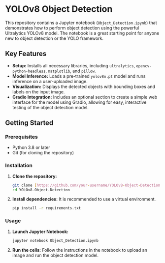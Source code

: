 # YOLOv8 Object Detection

This repository contains a Jupyter notebook (`Object_Detection.ipynb`) that demonstrates how to perform object detection using the powerful Ultralytics YOLOv8 model. The notebook is a great starting point for anyone new to object detection or the YOLO framework.

## Key Features

* **Setup:** Installs all necessary libraries, including `ultralytics`, `opencv-python-headless`, `matplotlib`, and `pillow`.
* **Model Inference:** Loads a pre-trained `yolov8n.pt` model and runs inference on a user-uploaded image.
* **Visualization:** Displays the detected objects with bounding boxes and labels on the input image.
* **Gradio Integration:** Includes an optional section to create a simple web interface for the model using Gradio, allowing for easy, interactive testing of the object detection model.

## Getting Started

### Prerequisites

* Python 3.8 or later
* Git (for cloning the repository)

### Installation

1.  **Clone the repository:**
    ```bash
    git clone [https://github.com/your-username/YOLOv8-Object-Detection.git](https://github.com/your-username/YOLOv8-Object-Detection.git)
    cd YOLOv8-Object-Detection
    ```

2.  **Install dependencies:**
    It is recommended to use a virtual environment.
    ```bash
    pip install -r requirements.txt
    ```

### Usage

1.  **Launch Jupyter Notebook:**
    ```bash
    jupyter notebook Object_Detection.ipynb
    ```

2.  **Run the cells:** Follow the instructions in the notebook to upload an image and run the object detection model.
